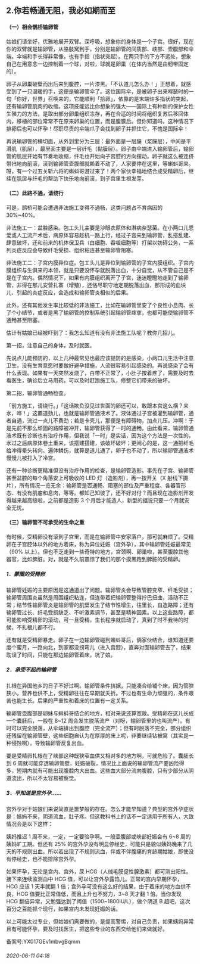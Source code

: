 ## 2.你若畅通无阻，我必如期而至
#### **（一）相会鹊桥输卵管**


姑娘们请坐好，优雅地展开双臂。深呼吸，想象你的身体是一个子宫。很好，现在你的双臂就是输卵管，从胳肢窝到手，分别是输卵管的间质部、峡部、壶腹部和伞端。伞端和手长得非常像，也有手指（指状突起）。在两只手的下方不远处，想象自己在用意念一边控制着一个球，对啦，球就是卵巢（在体内当然是由韧带固定的）。 


卵子从卵巢破壁而出后来到腹腔，一片漆黑。「不认道儿怎么办！」正想着，就感受到了一只温暖的手，这便是输卵管伞了。这位国际伞，是被卵子出来嘚瑟时的一句「你好，世界」召唤来的，它能顺利「拾卵」，依靠的是末端许多指状的突起，还有输卵管肌肉的收缩。这项技能远比你想象的强大——国际上有种新的保护女性生殖力的方法，是取出部分卵巢组织冻存，再在合适的时间将组织复苏后移回体内，移植的部位常常不在原来卵巢的位置，而是腹膜后。但你知道吗，这种情况下排卵后也可以怀孕！尽职尽责的伞端爪子会找到卵子并抓住它，不愧是国际伞！ 


再说输卵管的横切面，从外到里分为三层：最外面是一层膜（浆膜层），中间是平滑肌（肌层），最里面主要是一层纤毛（黏膜层）。卵子由伞端进入输卵管后，输卵管的肌层开始有节奏地收缩，纤毛也开始向子宫腔的方向摆动。卵子就这么被连挤带扫地向前滚，滚到输卵管壶腹部就赖着不动了，人家要停在这里，等蝌蚪哥来。呀，有一个过五关斩六将的蝌蚪哥游过来了！两个家伙幸福地结合成受精卵后，继续在肌层与纤毛的帮助下快乐地向前滚，到子宫里生根发芽。 


#### **（二）此路不通，请绕行**


可是，鹊桥可能会遭遇非法施工变得不通畅，这类问题占不育病因的 30%~40%。 


非法施工一：盆腔感染。包工头儿主要是沙眼衣原体和淋病奈瑟菌。在小两口儿恩爱或人工流产术后，病原体容易趁机一路上行，经过子宫来到输卵管，乱搭乱建、肆意破坏，还和前来的机体保卫兵（白细胞、吞噬细胞等）打架以妨碍公务，一系列炎症反应会导致纤毛受损、组织粘连甚至输卵管阻塞。 


非法施工二：子宫内膜异位症。包工头儿是异位到输卵管的子宫内膜组织。子宫内膜组织与生俱来的本领，就是只要没怀孕就脱落出血，十分自觉，从不管自己是不是在子宫内。偶然情况下，如果有内膜组织离开了子宫，迷迷瞪瞪地走到了输卵管，非得在那儿安营扎寨（增殖），还恪尽职守地定期脱落出血，那形成的血块儿、引起的炎症反应，会造成和输卵管炎相似的后果。 


此外，还有其他发生率比较低的非法施工，比如在输卵管里安了个良性小息肉、长了个小结节，或者是黑了输卵管的控制系统引起输卵管痉挛，也都可能使输卵管不通畅甚至阻塞。 


估计有姑娘已经被吓到了：我怎么知道有没有非法施工队呢？教你几招儿。 


第一招，注意自己的身体，及时就医。 


先说点儿能预防的，以上几种最常见也最应该提防的是感染，小两口儿生活中注意卫生，没有生育意愿时要做好避孕措施，人流很容易引起感染的。再说感染了会有什么表现。如果有一天突然发烧了，白带不正常了，小肚子按着疼了，需要及时去看医生，确诊后立马用药，可以及时赶跑施工队，修整它们带来的破坏。 


第二招，输卵管通畅检查。 


「前方施工，请绕行。」「这话欺负没见过世面的卵还可以，敢跟本宫这么横？来水，哗！」这霸道劲儿，也就是输卵管通液术了。液体通过子宫被灌到输卵管，通者自通，流过一点儿不费劲；若是卡壳儿，那便是有障碍物，加点儿压，冲啊！于是先前不那么顽固的路障被冲开，输卵管获得了一时的通畅。由此看来，输卵管通液术既有诊断也有治疗作用，但我说「一时」是实话，因为这个方法是一次性的，水过之后病原体卷土重来，该搭建搭建，该破坏破坏；更闹心的是，这一通把纤毛给冲得晕头转向、遍体鳞伤，就算是道儿通了，卵子也不动了，所以输卵管通液术慢慢儿被打入了冷宫。 


还有一种诊断更精准但没有治疗作用的检查，是输卵管造影。事先在子宫、输卵管甚至盆腔的每个角落安上可吸收的 LED 灯（造影剂），再一按开关（X 射线下摄片），所有情况一览无余：输卵管是否通畅、阻塞的部位及严重程度、各器官形态、有没有肌瘤和息肉，等等。都知己知彼了，还不好对付？而且现在造影剂开发得越来越高级啦，之前都是造影 3 个月后才能造人，新型的据说只要一个月就安全无忧。 


#### **（三）输卵管不可承受的生命之重**


有时候，受精卵没有滚到子宫里，而是在输卵管中安家落户，那可就麻烦了。受精卵在子宫腔体以外的地方着床，称为异位妊娠（宫外孕），其中输卵管妊娠最常见（90% 以上）。但也不乏走到一些奇特的地方，宫颈啊、卵巢啦，甚至腹腔其他器官，比如脾脏。对，就是不久前震惊了我们的那个摸黑跑到脾脏的受精卵。 


##### **1．蒙圈的受精卵**


输卵管妊娠的主要原因是这通道出了问题。输卵管炎会导致管腔变窄、纤毛受损；输卵管周围炎虽然是周围组织粘连，但连带着把输卵管整得拧巴扭曲，活动不正常；结节性输卵管炎是输卵管的肌壁发生了结节性增生，往里长，自造路障；还有输卵管过长、纤毛受损缺乏、不听激素调节，甚至是精神因素。以上这些路障，都可能影响受精卵的滚动，可一旦受精，生长程序就启动了，真到了时不我待的时候，不扎根儿都不行。 


还有就是受精卵暴走。卵子在一边输卵管碰到蝌蚪哥后，俩家伙结合，谁知道还要度个蜜月，一路向北，到家都没拐弯儿（进入宫腔），直奔对面输卵管去了，结果耽误了时间，只能在那边输卵管着床，坑了娘。 


##### **2．承受不起的输卵管**


扎根在异国他乡的日子不好过啊。输卵管条件拮据，只能凑合给铺个床，因为管腔狭小，营养也供不上，受精卵往往在早期就夭折。不过也有生命力顽强的，条件艰苦也能生长。后果的严重性和着床的位置有一定关系。 


输卵管壶腹部是卵妹与蝌蚪哥结合的地方，相对来说还算宽敞。受精卵在这儿长成一个囊胚后，一般在 8~12 周会发生脱落流产（对呀，输卵管里的也叫流产）。有时可以完全脱落，从伞端排出到腹腔（完全流产）；但有时脱落不完全，部分组织还残留在输卵管壁，这些细胞自认为在厚厚的床上呢，非要继续钻被窝（其实是一种侵蚀啊），导致输卵管反复出血。 


要是受精卵扎根在了峡部这种既狭窄血供又相对多的地方啊，可就危险了。囊胚长到 6 周就可能穿透输卵管壁，妊娠破裂，情况比上面说的输卵管流产要凶险得多，短期内就有可能出现腹腔内大出血。这些血大部分流向腹腔，只有少部分从阴道流出，所以不太容易被察觉。 


##### **3．早知道是宫外孕……**


宫外孕对于姑娘们来说简直是噩梦般的存在。怎么才能早知道？典型的宫外孕症状是：姨妈不来，阴道流血，肚子疼。但这教科书上的话不一定适用于所有人，大致情况会是以下这样： 


姨妈推迟 1 周不来，一定，一定要验孕啊。一般壶腹部或峡部妊娠会有 6~8 周的姨妈旷工期。但还有 25% 的宫外孕没有明显停经史，可能只是貌似姨妈晚来了几天的不规则出血。所以若出现了不规则流血，伴或不伴腹痛的育龄期姑娘，即使没有停经史，也不能排除宫外孕。 


如果怀孕，无论是宫内、宫外，尿 HCG（人绒毛膜促性腺激素）都可测出阳性。接下来连续监测血中 HCG 值，可以让宫外孕露馅儿。正常的宫内早期怀孕，HCG 应该 1 天半就翻 1 倍；宫外孕可没有这么好的结果，由于着床的地方血供不良，HCG 值要比正常值低，而且上升也不努力，3~8 天才翻 1 倍。当你发现 HCG 翻倍异常，又勉强达到了阈值（1500~1800IU/L），做个阴道 B 超吧，这次百分之百能抓个现行，如果宫内未发现妊娠的话。 


以上可能太过专业，但姑娘们需要做的，是提高警惕，对自己负责，如果姨妈异常且有可能怀孕，要及时找医生，把这些专业的东西交给他们来做就好。 


备案号:YX017GEv1mbvgBqmm


###### 2020-06-11 04:18
